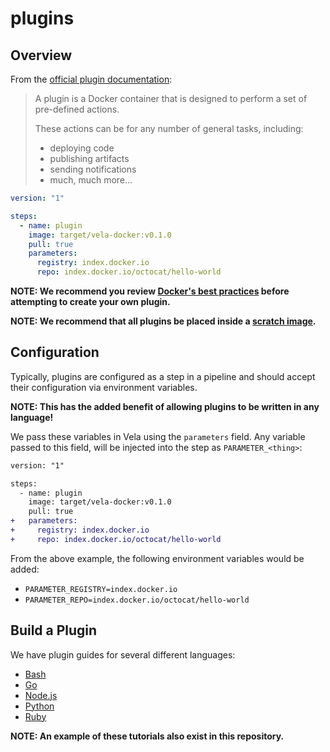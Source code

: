 # plugins

## Overview

From the [official plugin documentation](https://go-vela.github.io/docs/plugins/overview/):

> A plugin is a Docker container that is designed to perform a set of pre-defined actions.
>
> These actions can be for any number of general tasks, including:
>
> * deploying code
> * publishing artifacts
> * sending notifications
> * much, much more…

```yaml
version: "1"

steps:
  - name: plugin
    image: target/vela-docker:v0.1.0
    pull: true
    parameters:
      registry: index.docker.io
      repo: index.docker.io/octocat/hello-world
```

**NOTE: We recommend you review [Docker's best practices](https://docs.docker.com/develop/develop-images/dockerfile_best-practices/) before attempting to create your own plugin.**

**NOTE: We recommend that all plugins be placed inside a [scratch image](https://hub.docker.com/_/scratch).**

## Configuration

Typically, plugins are configured as a step in a pipeline and should accept their configuration via environment variables.

**NOTE: This has the added benefit of allowing plugins to be written in any language!**

We pass these variables in Vela using the `parameters` field. Any variable passed to this field, will be injected into the step as `PARAMETER_<thing>`:

```diff
version: "1"

steps:
  - name: plugin
    image: target/vela-docker:v0.1.0
    pull: true
+   parameters:
+     registry: index.docker.io
+     repo: index.docker.io/octocat/hello-world
```

From the above example, the following environment variables would be added:

* `PARAMETER_REGISTRY=index.docker.io`
* `PARAMETER_REPO=index.docker.io/octocat/hello-world`

## Build a Plugin

We have plugin guides for several different languages:

* [Bash](https://go-vela.github.io/docs/plugins/tutorials/bash/)
* [Go](https://go-vela.github.io/docs/plugins/tutorials/go/)
* [Node.js](https://go-vela.github.io/docs/plugins/tutorials/node/)
* [Python](https://go-vela.github.io/docs/plugins/tutorials/python/)
* [Ruby](https://go-vela.github.io/docs/plugins/tutorials/ruby/)

**NOTE: An example of these tutorials also exist in this repository.**
